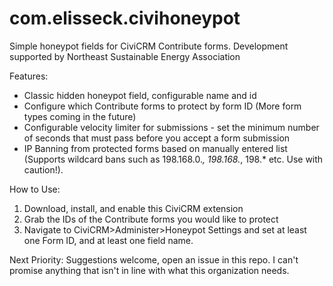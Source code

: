 # com.elisseck.civihoneypot
Simple honeypot fields for CiviCRM Contribute forms.
Development supported by Northeast Sustainable Energy Association

Features:
- Classic hidden honeypot field, configurable name and id
- Configure which Contribute forms to protect by form ID (More form types coming in the future)
- Configurable velocity limiter for submissions - set the minimum number of seconds that must pass before you accept a form submission
- IP Banning from protected forms based on manually entered list (Supports wildcard bans such as 198.168.0.*, 198.168.*, 198.* etc. Use with caution!).

How to Use:
1) Download, install, and enable this CiviCRM extension
2) Grab the IDs of the Contribute forms you would like to protect
3) Navigate to CiviCRM>Administer>Honeypot Settings and set at least one Form ID, and at least one field name.

Next Priority:
Suggestions welcome, open an issue in this repo. I can't promise anything that isn't in line with what this organization needs.